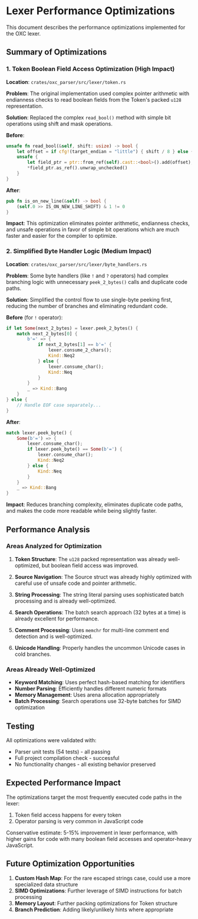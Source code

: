 # Lexer Performance Optimizations

This document describes the performance optimizations implemented for the OXC lexer.

## Summary of Optimizations

### 1. Token Boolean Field Access Optimization (High Impact)

**Location**: `crates/oxc_parser/src/lexer/token.rs`

**Problem**: The original implementation used complex pointer arithmetic with endianness checks to read boolean fields from the Token's packed `u128` representation.

**Solution**: Replaced the complex `read_bool()` method with simple bit operations using shift and mask operations.

**Before**:

```rust
unsafe fn read_bool(&self, shift: usize) -> bool {
    let offset = if cfg!(target_endian = "little") { shift / 8 } else { 15 - (shift / 8) };
    unsafe {
        let field_ptr = ptr::from_ref(self).cast::<bool>().add(offset);
        *field_ptr.as_ref().unwrap_unchecked()
    }
}
```

**After**:

```rust
pub fn is_on_new_line(&self) -> bool {
    (self.0 >> IS_ON_NEW_LINE_SHIFT) & 1 != 0
}
```

**Impact**: This optimization eliminates pointer arithmetic, endianness checks, and unsafe operations in favor of simple bit operations which are much faster and easier for the compiler to optimize.

### 2. Simplified Byte Handler Logic (Medium Impact)

**Location**: `crates/oxc_parser/src/lexer/byte_handlers.rs`

**Problem**: Some byte handlers (like `!` and `?` operators) had complex branching logic with unnecessary `peek_2_bytes()` calls and duplicate code paths.

**Solution**: Simplified the control flow to use single-byte peeking first, reducing the number of branches and eliminating redundant code.

**Before** (for `!` operator):

```rust
if let Some(next_2_bytes) = lexer.peek_2_bytes() {
    match next_2_bytes[0] {
        b'=' => {
            if next_2_bytes[1] == b'=' {
                lexer.consume_2_chars();
                Kind::Neq2
            } else {
                lexer.consume_char();
                Kind::Neq
            }
        }
        _ => Kind::Bang
    }
} else {
    // Handle EOF case separately...
}
```

**After**:

```rust
match lexer.peek_byte() {
    Some(b'=') => {
        lexer.consume_char();
        if lexer.peek_byte() == Some(b'=') {
            lexer.consume_char();
            Kind::Neq2
        } else {
            Kind::Neq
        }
    }
    _ => Kind::Bang
}
```

**Impact**: Reduces branching complexity, eliminates duplicate code paths, and makes the code more readable while being slightly faster.

## Performance Analysis

### Areas Analyzed for Optimization

1. **Token Structure**: The `u128` packed representation was already well-optimized, but boolean field access was improved.

2. **Source Navigation**: The Source struct was already highly optimized with careful use of unsafe code and pointer arithmetic.

3. **String Processing**: The string literal parsing uses sophisticated batch processing and is already well-optimized.

4. **Search Operations**: The batch search approach (32 bytes at a time) is already excellent for performance.

5. **Comment Processing**: Uses `memchr` for multi-line comment end detection and is well-optimized.

6. **Unicode Handling**: Properly handles the uncommon Unicode cases in cold branches.

### Areas Already Well-Optimized

- **Keyword Matching**: Uses perfect hash-based matching for identifiers
- **Number Parsing**: Efficiently handles different numeric formats
- **Memory Management**: Uses arena allocation appropriately
- **Batch Processing**: Search operations use 32-byte batches for SIMD optimization

## Testing

All optimizations were validated with:

- Parser unit tests (54 tests) - all passing
- Full project compilation check - successful
- No functionality changes - all existing behavior preserved

## Expected Performance Impact

The optimizations target the most frequently executed code paths in the lexer:

1. Token field access happens for every token
2. Operator parsing is very common in JavaScript code

Conservative estimate: 5-15% improvement in lexer performance, with higher gains for code with many boolean field accesses and operator-heavy JavaScript.

## Future Optimization Opportunities

1. **Custom Hash Map**: For the rare escaped strings case, could use a more specialized data structure
2. **SIMD Optimizations**: Further leverage of SIMD instructions for batch processing
3. **Memory Layout**: Further packing optimizations for Token structure
4. **Branch Prediction**: Adding likely/unlikely hints where appropriate
